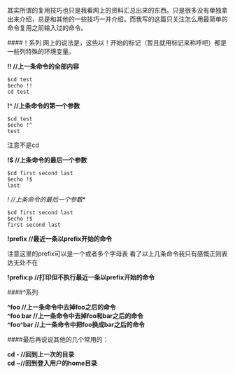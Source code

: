 其实所谓的复用技巧也只是我看网上的资料汇总出来的东西。只是很多没有单独拿出来介绍，总是和其他的一些技巧一并介绍。而我写的这篇只关注怎么用最简单的命令复用之前输入过的命令。

####！系列
网上的说法是，这些以！开始的标记（暂且就用标记来称呼吧）都是一些列特殊的环境变量。

**!! //上一条命令的全部内容**

	$cd test
	$echo !!
	cd test
**!^ //上条命令的第一个参数**

	$cd test
	$echo !^
	test
注意不是cd

**!$ //上条命令的最后一个参数**

	$cd first second last
	$echo !$
	last
**!* //上条命令的最后一个参数**

	$cd first second last
	$echo !$
	first second last
	
**!prefix //最近一条以prefix开始的命令**

注意这里的prefix可以是一个或者多个字母表
看了以上几条命令我只有感慨正则表达无处不在

**!prefix:p //打印但不执行最近一条以prefix开始的命令**

####^系列

**^foo		//上一条命令中去掉foo之后的命令**  
**^foo bar	//上一条命令中去掉foo和bar之后的命令**  
**^foo^bar	//上一条命令中把foo换成bar之后的命令**  

####最后再说说其他的几个常用的：

**cd - //回到上一次的目录**  
**cd ~//回到登入用户的home目录**
